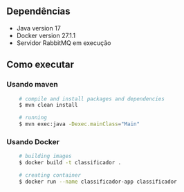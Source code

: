## Dependências

-   Java version 17
-   Docker version 27.1.1
-   Servidor RabbitMQ em execução

## Como executar

### Usando maven

```bash
    # compile and install packages and dependencies
    $ mvn clean install

    # running
    $ mvn exec:java -Dexec.mainClass="Main"
```

### Usando Docker

```bash
    # building images
    $ docker build -t classificador .

    # creating container
    $ docker run --name classificador-app classificador
```
